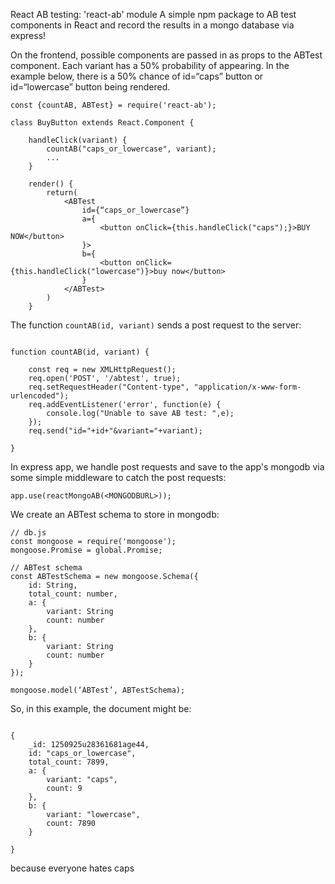 React AB testing: 'react-ab' module
A simple npm package to AB test components in React and record the results in a mongo database via express!

On the frontend, possible components are passed in as props to the ABTest component. Each variant has a 50% probability of appearing. In the example below, there is a 50% chance of id=“caps” button or id=“lowercase” button being rendered.

```
const {countAB, ABTest} = require('react-ab');

class BuyButton extends React.Component {

	handleClick(variant) {
		countAB("caps_or_lowercase", variant);
		...
	}

	render() {
		return(
			<ABTest
				id={“caps_or_lowercase”}
				a={
					<button onClick={this.handleClick("caps");}>BUY NOW</button>
				}>
				b={
					<button onClick={this.handleClick("lowercase")}>buy now</button>
				}
			</ABTest>
		)
	}
```

The function ```countAB(id, variant)``` sends a post request to the server:

```

function countAB(id, variant) {

	const req = new XMLHttpRequest();
	req.open('POST', '/abtest', true);
	req.setRequestHeader("Content-type", "application/x-www-form-urlencoded");
	req.addEventListener('error', function(e) {
		console.log("Unable to save AB test: ",e);
	});
	req.send("id="+id+"&variant="+variant);

}
```

In express app, we handle post requests and save to the app's mongodb via some simple middleware to catch the post requests:

```
app.use(reactMongoAB(<MONGODBURL>));
```

We create an ABTest schema to store in mongodb:

```
// db.js
const mongoose = require('mongoose');
mongoose.Promise = global.Promise;

// ABTest schema
const ABTestSchema = new mongoose.Schema({
	id: String,
	total_count: number,
	a: {
		variant: String
		count: number
	},
	b: {
		variant: String
		count: number
	}
});

mongoose.model(‘ABTest’, ABTestSchema);
```

So, in this example, the document might be:

```

{
	_id: 1250925u28361681age44,
	id: "caps_or_lowercase",
	total_count: 7899,
	a: {
		variant: "caps",
		count: 9
	},
	b: {
		variant: "lowercase",
		count: 7890
	}

}

```

because everyone hates caps
